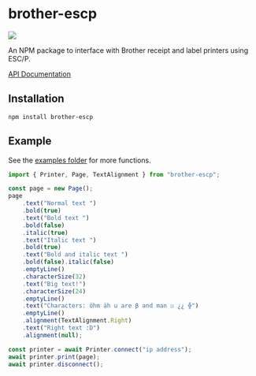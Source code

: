 # brother-escp
<img src="https://img.shields.io/npm/v/brother-escp">

An NPM package to interface with Brother receipt and label printers using ESC/P.

[API Documentation](https://alainx277.github.io/brother-escp/)

## Installation

`npm install brother-escp`

## Example

See the [examples folder](examples/) for more functions.

```js
import { Printer, Page, TextAlignment } from "brother-escp";

const page = new Page();
page
    .text("Normal text ")
    .bold(true)
    .text("Bold text ")
    .bold(false)
    .italic(true)
    .text("Italic text ")
    .bold(true)
    .text("Bold and italic text ")
    .bold(false).italic(false)
    .emptyLine()
    .characterSize(32)
    .text("Big text!")
    .characterSize(24)
    .emptyLine()
    .text("Characters: öhm äh u are β and man ☑ ¿¿ ╬")
    .emptyLine()
    .alignment(TextAlignment.Right)
    .text("Right text :D")
    .alignment(null);

const printer = await Printer.connect("ip address");
await printer.print(page);
await printer.disconnect();
```
